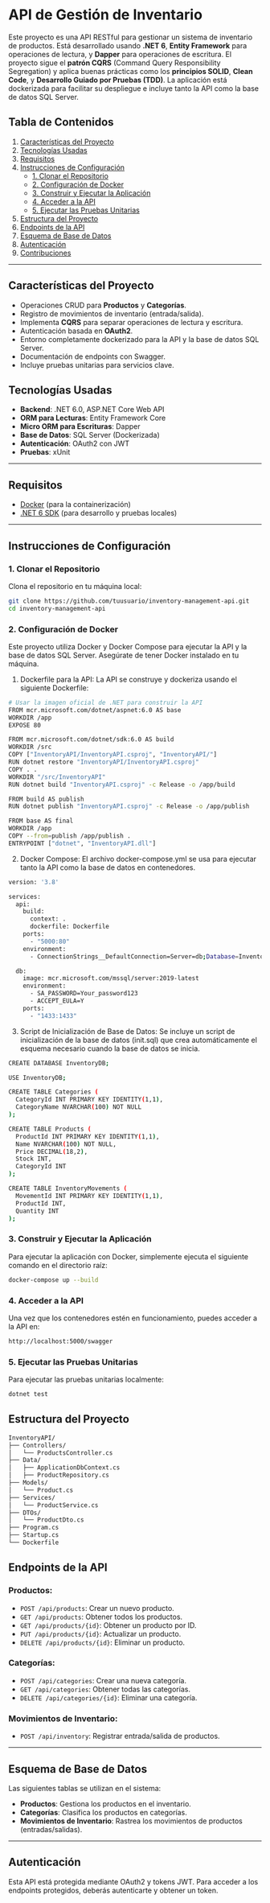 # API de Gestión de Inventario

Este proyecto es una API RESTful para gestionar un sistema de inventario de productos. Está desarrollado usando **.NET 6**, **Entity Framework** para operaciones de lectura, y **Dapper** para operaciones de escritura. El proyecto sigue el **patrón CQRS** (Command Query Responsibility Segregation) y aplica buenas prácticas como los **principios SOLID**, **Clean Code**, y **Desarrollo Guiado por Pruebas (TDD)**. La aplicación está dockerizada para facilitar su despliegue e incluye tanto la API como la base de datos SQL Server.

## Tabla de Contenidos
1. [Características del Proyecto](#características-del-proyecto)
2. [Tecnologías Usadas](#tecnologías-usadas)
3. [Requisitos](#requisitos)
4. [Instrucciones de Configuración](#instrucciones-de-configuración)
    - [1. Clonar el Repositorio](#1-clonar-el-repositorio)
    - [2. Configuración de Docker](#2-configuración-de-docker)
    - [3. Construir y Ejecutar la Aplicación](#3-construir-y-ejecutar-la-aplicación)
    - [4. Acceder a la API](#4-acceder-a-la-api)
    - [5. Ejecutar las Pruebas Unitarias](#5-ejecutar-las-pruebas-unitarias)
5. [Estructura del Proyecto](#estructura-del-proyecto)
6. [Endpoints de la API](#endpoints-de-la-api)
7. [Esquema de Base de Datos](#esquema-de-base-de-datos)
8. [Autenticación](#autenticación)
9. [Contribuciones](#contribuciones)

---

## Características del Proyecto
- Operaciones CRUD para **Productos** y **Categorías**.
- Registro de movimientos de inventario (entrada/salida).
- Implementa **CQRS** para separar operaciones de lectura y escritura.
- Autenticación basada en **OAuth2**.
- Entorno completamente dockerizado para la API y la base de datos SQL Server.
- Documentación de endpoints con Swagger.
- Incluye pruebas unitarias para servicios clave.

## Tecnologías Usadas
- **Backend**: .NET 6.0, ASP.NET Core Web API
- **ORM para Lecturas**: Entity Framework Core
- **Micro ORM para Escrituras**: Dapper
- **Base de Datos**: SQL Server (Dockerizada)
- **Autenticación**: OAuth2 con JWT
- **Pruebas**: xUnit

---

## Requisitos
- [Docker](https://www.docker.com/get-started) (para la containerización)
- [.NET 6 SDK](https://dotnet.microsoft.com/download/dotnet/6.0) (para desarrollo y pruebas locales)

---

## Instrucciones de Configuración

### 1. Clonar el Repositorio
Clona el repositorio en tu máquina local:
```bash
git clone https://github.com/tuusuario/inventory-management-api.git
cd inventory-management-api
```

### 2. Configuración de Docker
Este proyecto utiliza Docker y Docker Compose para ejecutar la API y la base de datos SQL Server. Asegúrate de tener Docker instalado en tu máquina.

1. Dockerfile para la API: La API se construye y dockeriza usando el siguiente Dockerfile:
```bash
# Usar la imagen oficial de .NET para construir la API
FROM mcr.microsoft.com/dotnet/aspnet:6.0 AS base
WORKDIR /app
EXPOSE 80

FROM mcr.microsoft.com/dotnet/sdk:6.0 AS build
WORKDIR /src
COPY ["InventoryAPI/InventoryAPI.csproj", "InventoryAPI/"]
RUN dotnet restore "InventoryAPI/InventoryAPI.csproj"
COPY . .
WORKDIR "/src/InventoryAPI"
RUN dotnet build "InventoryAPI.csproj" -c Release -o /app/build

FROM build AS publish
RUN dotnet publish "InventoryAPI.csproj" -c Release -o /app/publish

FROM base AS final
WORKDIR /app
COPY --from=publish /app/publish .
ENTRYPOINT ["dotnet", "InventoryAPI.dll"]

```

2. Docker Compose: El archivo docker-compose.yml se usa para ejecutar tanto la API como la base de datos en contenedores.
```bash
version: '3.8'

services:
  api:
    build:
      context: .
      dockerfile: Dockerfile
    ports:
      - "5000:80"
    environment:
      - ConnectionStrings__DefaultConnection=Server=db;Database=InventoryDB;User=sa;Password=Your_password123;

  db:
    image: mcr.microsoft.com/mssql/server:2019-latest
    environment:
      - SA_PASSWORD=Your_password123
      - ACCEPT_EULA=Y
    ports:
      - "1433:1433"

```

3. Script de Inicialización de Base de Datos: Se incluye un script de inicialización de la base de datos (init.sql) que crea automáticamente el esquema necesario cuando la base de datos se inicia.
```bash
CREATE DATABASE InventoryDB;

USE InventoryDB;

CREATE TABLE Categories (
  CategoryId INT PRIMARY KEY IDENTITY(1,1),
  CategoryName NVARCHAR(100) NOT NULL
);

CREATE TABLE Products (
  ProductId INT PRIMARY KEY IDENTITY(1,1),
  Name NVARCHAR(100) NOT NULL,
  Price DECIMAL(18,2),
  Stock INT,
  CategoryId INT
);

CREATE TABLE InventoryMovements (
  MovementId INT PRIMARY KEY IDENTITY(1,1),
  ProductId INT,
  Quantity INT
);

```

### 3. Construir y Ejecutar la Aplicación

Para ejecutar la aplicación con Docker, simplemente ejecuta el siguiente comando en el directorio raíz:
```bash
docker-compose up --build
```

### 4. Acceder a la API

Una vez que los contenedores estén en funcionamiento, puedes acceder a la API en:
```bash
http://localhost:5000/swagger
```

### 5. Ejecutar las Pruebas Unitarias

Para ejecutar las pruebas unitarias localmente:
```bash
dotnet test
```

## Estructura del Proyecto

```bash
InventoryAPI/
├── Controllers/
│   └── ProductsController.cs
├── Data/
│   ├── ApplicationDbContext.cs
│   ├── ProductRepository.cs
├── Models/
│   └── Product.cs
├── Services/
│   └── ProductService.cs
├── DTOs/
│   └── ProductDto.cs
├── Program.cs
├── Startup.cs
└── Dockerfile
```

## Endpoints de la API

### Productos:
- `POST /api/products`: Crear un nuevo producto.
- `GET /api/products`: Obtener todos los productos.
- `GET /api/products/{id}`: Obtener un producto por ID.
- `PUT /api/products/{id}`: Actualizar un producto.
- `DELETE /api/products/{id}`: Eliminar un producto.

### Categorías:
- `POST /api/categories`: Crear una nueva categoría.
- `GET /api/categories`: Obtener todas las categorías.
- `DELETE /api/categories/{id}`: Eliminar una categoría.

### Movimientos de Inventario:
- `POST /api/inventory`: Registrar entrada/salida de productos.

---

## Esquema de Base de Datos

Las siguientes tablas se utilizan en el sistema:

- **Productos**: Gestiona los productos en el inventario.
- **Categorías**: Clasifica los productos en categorías.
- **Movimientos de Inventario**: Rastrea los movimientos de productos (entradas/salidas).

---

## Autenticación

Esta API está protegida mediante OAuth2 y tokens JWT. Para acceder a los endpoints protegidos, deberás autenticarte y obtener un token.


